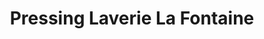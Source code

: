 ---
title: "Pressing Laverie La Fontaine"
url: /paris/pressing-laverie-la-fontaine/
shop: blanchisserie
---